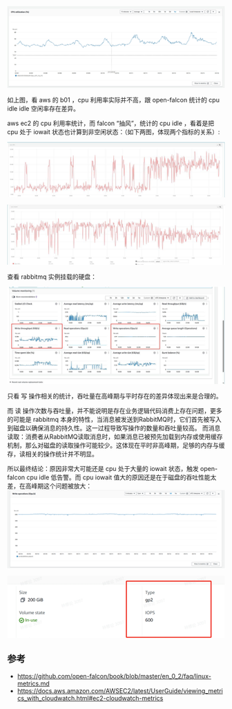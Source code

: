 ![cpuutilization](cpuutilization.JPEG "cpuutilization")

如上图，看 aws 的 b01 ，cpu 利用率实际并不高，跟 open-falcon 统计的 cpu idle idle 空闲率存在差异。


aws ec2 的 cpu 利用率统计，而 falcon “抽风”，统计的 cpu idle ，看着是把 cpu 处于 iowait 状态也计算到非空闲状态：（如下两图，体现两个指标的关系）:

![cpuidle.JPEG](cpuidle.JPEG "cpuidle.JPEG")

![cpuiowait.JPEG](cpuiowait.JPEG "cpuiowait.JPEG")


查看 rabbitmq 实例挂载的硬盘：

![iowrite.JPEG](iowrite.JPEG "iowrite.JPEG")

只看 写 操作相关的统计，吞吐量在高峰期与平时存在的差异体现出来是合理的。

而 读 操作次数与吞吐量，并不能说明是存在业务逻辑代码消费上存在问题，更多的可能是 rabbitmq 本身的特性，当消息被发送到RabbitMQ时，它们首先被写入到磁盘以确保消息的持久性。这一过程导致写操作的数量和吞吐量较高。
而消息读取：消费者从RabbitMQ读取消息时，如果消息已被预先加载到内存或使用缓存机制，那么对磁盘的读取操作可能较少。这体现在平时非高峰期，足够的内存与缓存，读相关的操作统计并不明显。

所以最终结论：原因非常大可能还是 cpu 处于大量的 iowait 状态，触发 open-falcon cpu idle 低告警。而 cpu  iowait 值大的原因还是在于磁盘的吞吐性能太差，在高峰期这个问题被放大：
![writeOps.PNG](writeOps.PNG "writeOps.PNG")

![iops.png](iops.png "iops.png")


## 参考
- https://github.com/open-falcon/book/blob/master/en_0_2/faq/linux-metrics.md
- https://docs.aws.amazon.com/AWSEC2/latest/UserGuide/viewing_metrics_with_cloudwatch.html#ec2-cloudwatch-metrics